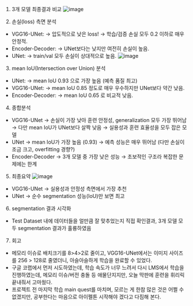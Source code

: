1. 3개 모델 최종결과 비교
![image](https://github.com/user-attachments/assets/b3c79462-af6d-4bb4-bef9-a911633a9cb6)


2. 손실(loss) 측면 분석
- VGG16-UNet:
  → 압도적으로 낮은 loss!
  → 학습/검증 손실 모두 0.2 이하로 매우 안정적.
- Encoder-Decoder:
  → UNet보다는 낮지만 여전히 손실이 높음.
- UNet:
  → train/val 모두 손실이 상대적으로 높음.
![image](https://github.com/user-attachments/assets/3ba62608-9d0b-4016-8761-2df340c4d50b)



3. mean IoU(Intersection over Union) 분석
- UNet:
  → mean IoU 0.93 으로 가장 높음 (예측 품질 최고)
- VGG16-UNet:
  → mean IoU 0.85 정도로 매우 우수하지만 UNet보다 약간 낮음.
- Encoder-Decoder:
  → mean IoU 0.65 로 비교적 낮음.


4. 종합분석
- VGG16-UNet
  → 손실이 가장 낮아 훈련 안정성, generalization 모두 가장 뛰어남
  → 다만 mean IoU가 UNet보다 살짝 낮음
  → 실용성과 훈련 효율성을 모두 잡은 모델
- UNet
  → mean IoU가 가장 높음 (0.93)
  → 예측 성능은 매우 뛰어남 (다만 손실이 조금 크고, overfitting 경향?)
- Encoder-Decoder
  → 3개 모델 중 가장 낮은 성능
  → 초보적인 구조라 복잡한 문제에는 한계


5. 최종요약
![image](https://github.com/user-attachments/assets/b51f6bf8-e769-4436-adde-3a3469226f2d)
- VGG16-UNet
  → 실용성과 안정성 측면에서 가장 추천
- UNet
  → 순수 segmentation 성능(IoU)만 보면 최고


6. segmentation 결과 시각화
- Test Dataset 내에 데이터들을 얼만큼 잘 맞추었는지 직접 확인결과, 3개 모델 모두 segmentation 결과가 훌륭하였음

7. 회고
- 메모리 이슈로 배치크기를 8>4>2로 줄이고, VGG16-UNet에서는 이미지 사이즈를 256 > 128로 줄였더니, 아슬아슬하게 학습을 완료할 수 있었다.
- 구글 코랩에서 먼저 시도하였는데, 학습 속도가 너무 느려서 다시 LMS에서 학습을 진행하였는데, 메모리 이슈/버전 충돌 등 애물단지지만, 오늘 막판에 훈련을 휘리릭 끝내줘서 고마웠다.
- 프로젝트 전 마지막 학습 main quest를 마치며, 모르는 게 한참 많은 것은 어쩔 수 없겠지만, 공부한다는 마음으로 아이펠톤 시작해야 겠다고 다짐해 본다.
